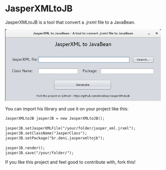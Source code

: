 # JasperXMLtoJB
JasperXMLtoJB is a tool that convert a .jrxml file to a JavaBean.

![alt text](jasperxmltojb.png)

You can import his library and use it on your project like this:

```
JasperXMLtoJB jasperJB = new JasperXMLtoJB();
        
jasperJB.setJasperXMLFile("/your/folder/jasper_xml.jrxml");        
jasperJB.setClassName("JasperClass");        
jasperJB.setPackage("br.deni.jasperxmltojb");

jasperJB.render();        
jasperJB.save("/your/folder/");

```

If you like this project and feel good to contribute with, fork this!